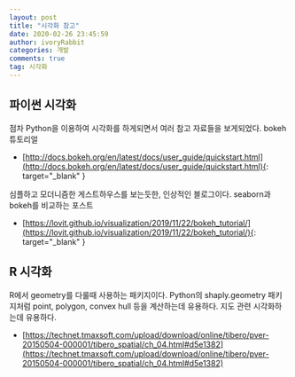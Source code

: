 ```yaml
---
layout: post
title: "시각화 참고"
date: 2020-02-26 23:45:59
author: ivoryRabbit
categories: 개발
comments: true
tag: 시각화
---
```


## 파이썬 시각화

점차 Python을 이용하여 시각화를 하게되면서 여러 참고 자료들을 보게되었다. bokeh 튜토리얼
- [http://docs.bokeh.org/en/latest/docs/user_guide/quickstart.html](http://docs.bokeh.org/en/latest/docs/user_guide/quickstart.html){: target="_blank" }

심플하고 모더니즘한 게스트하우스를 보는듯한, 인상적인 블로그이다. seaborn과 bokeh를 비교하는 포스트
- [https://lovit.github.io/visualization/2019/11/22/bokeh_tutorial/](https://lovit.github.io/visualization/2019/11/22/bokeh_tutorial/){: target="_blank" }


## R 시각화

R에서 geometry를 다룰때 사용하는 패키지이다. Python의 shaply.geometry 패키지처럼 point, polygon, convex hull 등을 계산하는데 유용하다. 지도 관련 시각화하는데 유용하다.
- [https://technet.tmaxsoft.com/upload/download/online/tibero/pver-20150504-000001/tibero_spatial/ch_04.html#d5e1382](https://technet.tmaxsoft.com/upload/download/online/tibero/pver-20150504-000001/tibero_spatial/ch_04.html#d5e1382)

